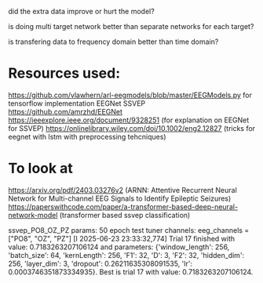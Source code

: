 did the extra data improve or hurt the model?

is doing multi target network better than separate networks for each target?

is transfering data to frequency domain better than time domain?


# Resources used:
https://github.com/vlawhern/arl-eegmodels/blob/master/EEGModels.py for tensorflow implementation EEGNet SSVEP
https://github.com/amrzhd/EEGNet
https://ieeexplore.ieee.org/document/9328251 (for explanation on EEGNet for SSVEP)
https://onlinelibrary.wiley.com/doi/10.1002/eng2.12827 (tricks for eegnet with lstm with preprocessing tehcniques)

# To look at
https://arxiv.org/pdf/2403.03276v2 (ARNN: Attentive Recurrent Neural Network for Multi-channel EEG Signals to Identify
Epileptic Seizures)
https://paperswithcode.com/paper/a-transformer-based-deep-neural-network-model (transformer based ssvep classification)


ssvep_PO8_OZ_PZ params: 50 epoch test tuner
channels: eeg_channels = ["PO8", "OZ", "PZ"]
[I 2025-06-23 23:33:32,774] Trial 17 finished with value: 0.7183263207106124 and parameters: {'window_length': 256, 'batch_size': 64, 'kernLength': 256, 'F1': 32, 'D': 3, 'F2': 32, 'hidden_dim': 256, 'layer_dim': 3, 'dropout': 0.26211635308091535, 'lr': 0.0003746351873334935}. Best is trial 17 with value: 0.7183263207106124.